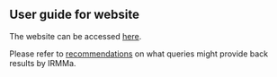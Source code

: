 ## User guide for website

The website can be accessed [here](https://irmma-risk-calculator.miami.edu).

Please refer to [recommendations](recommendations.pdf) on what queries might provide back results by IRMMa.

